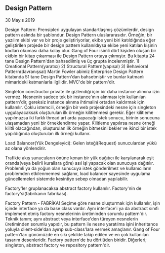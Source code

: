 ## Design Pattern

30 Mayıs 2019

Design Pattern: Prensipleri uygulayan standartlaşmış çözümlerdir, design pattern aslında bir şablondur. Design Pattern uluslararasıdır.
Örneğin; bir yazılım ekibi var ve bir proje geliştiriyorlar, ekibe yeni biri katıldığında eğer geliştirilen projede bir design pattern kullanıldıysa ekibe yeni katılan kişinin kodları okuması daha kolay olur.
Gang of Four isimli dört kişiden oluşan bir ekibin bir kitap çıkarması ile Design Pattern ortaya çıkmıştır. Bu kitapta 24 tane Design Pattern'dan bahsedilmiş ve üç grupta incelenmiştir. 1) Creational Pattern(yaratıcı) 2) Structural Pattern(yapısal) 3) Behavioral Pattern(davranışsal)
Martin Fowler abimiz Enterprise Design Pattern kitabında 51 tane Design Pattern'dan bahsetmiştir ve bunlar katmanlı mimarideki katmanlarla ilgilidir.
MVC'de bir pattern'dir.

Singleton
constructor private ile gizlendiği için bir daha instance alımına izin vermez.
Nesnenin sadece tek bir instance'ının alınması için kullanılan pattern'dir, gereksiz instance alınma ihtimalini ortadan kaldırmak için kullanılır.
Çoklu istemcili, örneğin bir web projesindeki nesne için singleton uygulayacaksak oluşturulan ilk örneğin kilitlenmesi gerekir. Eğer kilitleme yapılmazsa iki farklı thread art arda yapacağı istek sonucu, birinin sonucuna ulaşamadan yeni bir örneklendirme yapar. Kilitleme yapılırsa nesne örneği kilitli olacağından, oluşturulan ilk örneğin bitmesini bekler ve ikinci bir istek yapıldığında oluşturulan ilk örneği kullanır.

Load Balancer(Yük Dengeleyici): Gelen isteği(Request) sunuculardan yükü az olana yönlendirir.

Trafikte akış sunucuların önüne konan bir yük dağıtıcı ile karşılanarak eşit oranda(veya belirli kurallara göre) asıl işi yapacak olan sunucuya dağıtılır.
Problemli ya da yoğun olan sunucuya istek gönderilmez ve kullanıcıların problemden etkilenmemesi sağlanır, load balancer sayesinde uygulama güncellemeleri sistemde kesintiye sebep olmadan yapılabilir.

Factory'ler gruplanacaksa abstract factory kullanılır. Factory'nin de factory'si(fabrikanın fabrikası).

Factory Pattern - FABRİKA!
Seçime göre nesne oluşturmak için kullanılır, işin içinde interface ya da base class vardır.
Aynı interface'i ya da abstract sınıfı implement etmiş factory nesnelerinin üretiminden sorumlu pattern'dır.
Teknik tanım; aynı abstract veya interface'den türeyen nesnelerin üretiminden sorumlu yapıdır, bu pattern ile nesne yaratılma işini inheritance yoluyla client-side'dan ayırıp sub-class'lara vermek amaçlanır.
Gang of Four pattern'ları günümüzde en sıkı şekilde takip edilen ve en çok kullanılan tasarım desenleridir. Factory pattern'de bu dörtlüden biridir. Diğerleri; singleton, abstract factory ve repository pattern'dir.

